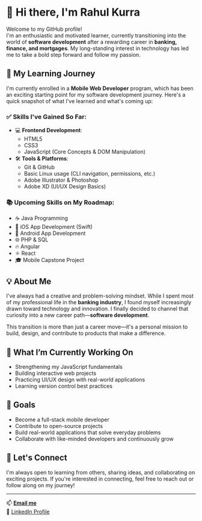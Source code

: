 # 👋 Hi there, I'm Rahul Kurra

Welcome to my GitHub profile!  
I'm an enthusiastic and motivated learner, currently transitioning into the world of **software development** after a rewarding career in **banking, finance, and mortgages**. My long-standing interest in technology has led me to take a bold step forward and follow my passion.

## 🚀 My Learning Journey

I'm currently enrolled in a **Mobile Web Developer** program, which has been an exciting starting point for my software development journey. Here's a quick snapshot of what I've learned and what's coming up:

### ✅ Skills I've Gained So Far:
- 💻 **Frontend Development**:  
  - HTML5  
  - CSS3  
  - JavaScript (Core Concepts & DOM Manipulation)
- 🛠️ **Tools & Platforms**:  
  - Git & GitHub  
  - Basic Linux usage (CLI navigation, permissions, etc.)
  - Adobe Illustrator & Photoshop  
  - Adobe XD (UI/UX Design Basics)

### 📚 Upcoming Skills on My Roadmap:
- ☕ Java Programming  
- 🍎 iOS App Development (Swift)  
- 🤖 Android App Development  
- 🌐 PHP & SQL  
- 🔥 Angular  
- ⚛️ React  
- 🎓 Mobile Capstone Project

## 💡 About Me

I've always had a creative and problem-solving mindset. While I spent most of my professional life in the **banking industry**, I found myself increasingly drawn toward technology and innovation. I finally decided to channel that curiosity into a new career path—**software development**.

This transition is more than just a career move—it's a personal mission to build, design, and contribute to products that make a difference.

## 🧰 What I’m Currently Working On
- Strengthening my JavaScript fundamentals
- Building interactive web projects
- Practicing UI/UX design with real-world applications
- Learning version control best practices

## 🎯 Goals
- Become a full-stack mobile developer
- Contribute to open-source projects
- Build real-world applications that solve everyday problems
- Collaborate with like-minded developers and continuously grow

## 🌱 Let's Connect
I'm always open to learning from others, sharing ideas, and collaborating on exciting projects. If you're interested in connecting, feel free to reach out or follow along on my journey!

---

📫 **[Email me](mailto:rahul.kurra@triosstudent.com)**  
💼 [LinkedIn Profile](https://www.linkedin.com/in/rahulkurra)


